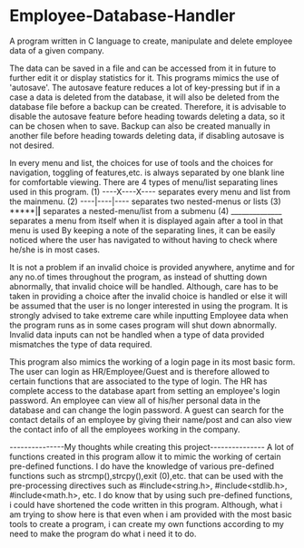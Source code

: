 # Employee-Database-Handler
A program written in C language to create, manipulate and delete employee data of a given company.

The data can be saved in a file and can be accessed from it in future to further edit it or display statistics for it. This programs mimics the use of 'autosave'.
The autosave feature reduces a lot of key-pressing but if in a case a data is deleted from the database, it will also be deleted from the database file before a backup can be created. Therefore, it is advisable to disable the autosave feature before heading towards deleting a data, so it can be chosen when to save.
Backup can also be created manually in another file before heading towards deleting data, if disabling autosave is not desired.

In every menu and list, the choices for use of tools and the choices for navigation, toggling of features,etc. is always separated by one blank line for comfortable viewing.
There are 4 types of menu/list separating lines used in this program.
(1) ----X----X---- separates every menu and list from the mainmenu.
(2) ----|----|---- separates two nested-menus or lists
(3) *****|****|**** separates a nested-menu/list from a submenu
(4) ______________ separates a menu from itself when it is displayed again after a tool in that menu is used
By keeping a note of the separating lines, it can be easily noticed where the user has navigated to without having to check where he/she is in most cases.

It is not a problem if an invalid choice is provided anywhere, anytime and for any no.of times throughout the program, as instead of shutting down abnormally, that invalid choice will be handled.
Although, care has to be taken in providing a choice after the invalid choice is handled or else it will be assumed that the user is no longer interested in using the program.
It is strongly advised to take extreme care while inputting Employee data when the program runs as in some cases program will shut down abnormally.
Invalid data inputs can not be handled when a type of data provided mismatches the type of data required.

This program also mimics the working of a login page in its most basic form.
The user can login as HR/Employee/Guest and is therefore allowed to certain functions that are associated to the type of login.
The HR has complete access to the database apart from setting an employee's login password.
An employee can view all of his/her personal data in the database and can change the login password.
A guest can search for the contact details of an employee by giving their name/post and can also view the contact info of all the employees working in the company.

---------------My thoughts while creating this project---------------
A lot of functions created in this program allow it to mimic the working of certain pre-defined functions.
I do have the knowledge of various pre-defined functions such as strcmp(),strcpy(),exit (0),etc. that can be used with the pre-processing directives such as #include<string.h>, #include<stdlib.h>, #include<math.h>, etc.
I do know that by using such pre-defined functions, i could have shortened the code written in this program.
Although, what i am trying to show here is that even when i am provided with the most basic tools to create a program, i can create my own functions according to my need to make the program do what i need it to do.
